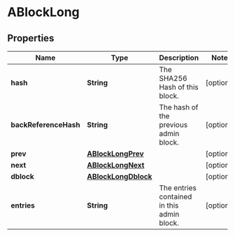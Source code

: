 
# ABlockLong

## Properties
Name | Type | Description | Notes
------------ | ------------- | ------------- | -------------
**hash** | **String** | The SHA256 Hash of this block. |  [optional]
**backReferenceHash** | **String** | The hash of the previous admin block. |  [optional]
**prev** | [**ABlockLongPrev**](ABlockLongPrev.md) |  |  [optional]
**next** | [**ABlockLongNext**](ABlockLongNext.md) |  |  [optional]
**dblock** | [**ABlockLongDblock**](ABlockLongDblock.md) |  |  [optional]
**entries** | **String** | The entries contained in this admin block. |  [optional]



